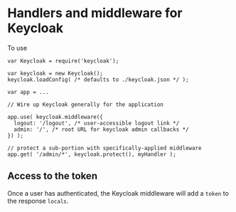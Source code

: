 # Handlers and middleware for Keycloak

To use

~~~~
var Keycloak = require('keycloak');

var keycloak = new Keycloak();
keycloak.loadConfig( /* defaults to ./keycloak.json */ );

var app = ... 

// Wire up Keycloak generally for the application

app.use( keycloak.middleware({
  logout: '/logout', /* user-accessible logout link */
  admin: '/', /* root URL for keycloak admin callbacks */
}) );

// protect a sub-portion with specifically-applied middleware
app.get( '/admin/*', keycloak.protect(), myHandler );

~~~~

## Access to the token

Once a user has authenticated, the Keycloak middleware will
add a `token` to the response `locals`.

